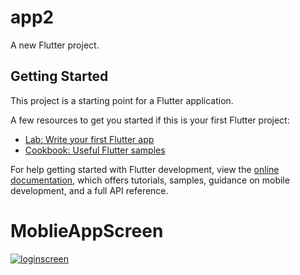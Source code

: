 # app2

A new Flutter project.

## Getting Started

This project is a starting point for a Flutter application.

A few resources to get you started if this is your first Flutter project:

- [Lab: Write your first Flutter app](https://docs.flutter.dev/get-started/codelab)
- [Cookbook: Useful Flutter samples](https://docs.flutter.dev/cookbook)

For help getting started with Flutter development, view the
[online documentation](https://docs.flutter.dev/), which offers tutorials,
samples, guidance on mobile development, and a full API reference.
# MoblieAppScreen
<a href="https://im.ge/i/hFMzyS"><img src="https://i.im.ge/2023/05/22/hFMzyS.loginscreen.png" alt="loginscreen" border="0"></a>

